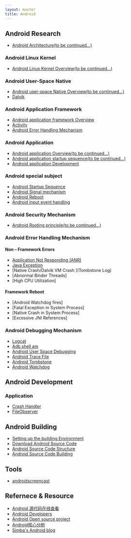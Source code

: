 ```yaml
---
layout: master
title: Android
---
```


## Android Research

* [Android Architecture(to be continued...)](android-architecture.html)

### Android Linux Kernel

* [Android Linux Kernel Overview(to be continued...)](android-linux-kernel.html)

### Android User-Space Native

* [Android user-space Native Overview(to be continued...)](android-native.html)
* [Dalvik](dalvik.html)

### Android Application Framework

* [Android application framework Overview](android-framework-overview.html)
* [Activity](activity.html)
* [Android Error Handling Mechanism](error-handling-mechanism.html)

### Android Application

* [Android application Overview(to be continued...)](android-application.html)
* [Android application startup sequence(to be continued...)](android-application-startup.html)
* [Android application Development](android-application-development.html)

### Android special subject

* [Android Startup Sequence](startup.html)
* [Android Signal mechanism](signal-mechanism.html)
* [Android Reboot](android-reboot.html)
* [Android Input event handling](input-event-handling.html)

### Android Security Mechanism

* [Android Rooting principle(to be continued...)](android-rooting.html)

### Android Error Handling Mechanism

#### Non – Framework Errors

* [Application Not Responding (ANR)](anr.html)
* [Java Exception](java-exception.html)
* [Native Crash/Dalvik VM Crash ](Tombstone Log)
* [Abnormal Binder Threads]
* [High CPU Utilization]

#### Framework Reboot

* [Android Watchdog fires]
* [Fatal Exception in System Process]
* [Native Crash in System Process]
* [Excessive JNI References]

### Android Debugging Mechanism

* [Logcat](logcat.html)
* [Adb shell am](am.html)
* [Android User Space Debugging](debugging.html)
* [Android Trace File](trace-file.html)
* [Android Tombstone](tombstone.html)
* [Android Watchdog](watchdog.html)

## Android Development

### Application

* [Crash Handler](crash.html)
* [FileObserver](fileObserver.html)

## Android Building

* [Setting up the building Environment](setup.html)
* [Download Android Source Code](download.html)
* [Android Source Code Structure](android-code-structure.html)
* [Android Source Code Building](android-code-building.html)

## Tools

* [androidscreencast](http://code.google.com/p/androidscreencast/)

## Refernece & Resource

* [Android 源代码在线查看](http://source.android.com/source/downloading.html)
* [Android Developers](http://developer.android.com/index.html)
* [Android Open source project](http://source.android.com/index.html)
* [Android核心分析](http://blog.csdn.net/maxleng/article/details/5471557)
* [Simba's Android blog](http://blog.csdn.net/yuleslie/article/category/904490)